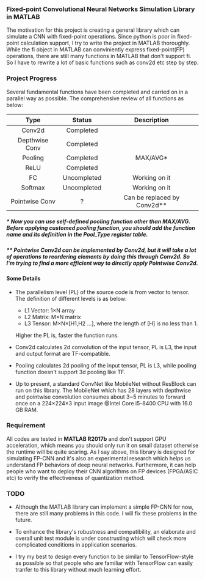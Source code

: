 ### Fixed-point Convolutional Neural Networks Simulation Library in MATLAB

The motivation for this project is creating a general library which can simulate a CNN with fixed-point operations. Since python is poor in fixed-point calculation support, I try to write the project in MATLAB thoroughly. While the fi object in MATLAB can conviniently express fixed-point(FP) operations, there are still many functions in MATLAB that don't support fi. So I have to rewrite a lot of basic functions such as conv2d etc step by step.

### Project Progress
Several fundamental functions have been completed and carried on in a parallel way as possible. The comprehensive review of all functions as below:

|        **Type**         |       **Status**     |        **Description**       |
|:-----------------------:|:--------------------:|:----------------------------:|
| Conv2d                  |      Completed       |                              |
| Depthwise Conv          |      Completed       |                              |
| Pooling                 |      Completed       |           MAX/AVG*           |
| ReLU                    |      Completed       |                              |
| FC                      |     Uncompleted      |        Working on it         |
| Softmax                 |     Uncompleted      |        Working on it         |
| Pointwise Conv          |         ?            |  Can be replaced by Conv2d** |
##### * Now you can use self-defined pooling function other than MAX/AVG. Before applying customed pooling function, you should add the function name and its definition in the Pool_Type register table.

##### ** Pointwise Conv2d can be implemented by Conv2d, but it will take a lot of operations to reordering elements by doing this through Conv2d. So I'm trying to find a more efficient way to directly apply Pointwise Conv2d. 

#### Some Details

- The parallelism level (PL) of the source code is from vector to tensor. The definition of different levels is as below:
  - L1 Vector: 1×N array
  - L2 Matrix: M×N matrix
  - L3 Tensor: M×N×[H1,H2 ...], where the length of [H] is no less than 1.
  
  Higher the PL is, faster the function runs.

- Conv2d calculates 2d convolution of the input tensor, PL is L3, the input and output format are TF-compatible.
- Pooling calculates 2d pooling of the input tensor, PL is L3, while pooling function doesn't support 3d pooling like TF.
- Up to present, a standard ConvNet like MobileNet without ResBlock can run on this library. The MobileNet which has 28 layers with depthwise and pointwise convolution consumes about 3~5 minutes to forward once on a 224×224×3 input image @Intel Core i5-8400 CPU with 16.0 GB RAM.

### Requirement

All codes are tested in **MATLAB R2017b** and don't support GPU acceleration, which means you should only run it on small dataset otherwise the runtime will be quite scaring. As I say above, this library is designed for simulating FP-CNN and it's also an experimental research which helps us understand FP behaviors of deep neural networks. Furthermore, it can help people who want to deploy their CNN algorithms on FP devices (FPGA/ASIC etc) to verify the effectiveness of quantization method.

### TODO

- Although the MATLAB library can implement a simple FP-CNN for now, there are still many problems in this code. I will fix these problems in the future.

- To enhance the library's robustness and compatibility, an elaborate and overall unit test module is under construsting which will check more complicated conditions in application scenarios.

- I try my best to design every function to be similar to TensorFlow-style as possible so that people who are familiar with TensorFlow can easily tranfer to this library without much learning effort.
